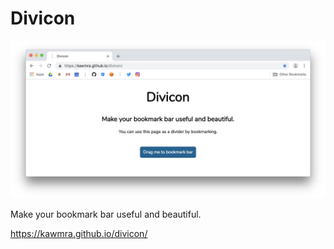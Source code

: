 # Divicon

![](res/image.png)

Make your bookmark bar useful and beautiful.

https://kawmra.github.io/divicon/
